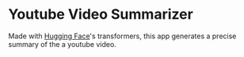 # Youtube Video Summarizer
Made with [Hugging Face](https://huggingface.co/)'s transformers, this app generates a precise summary of the a youtube video.
